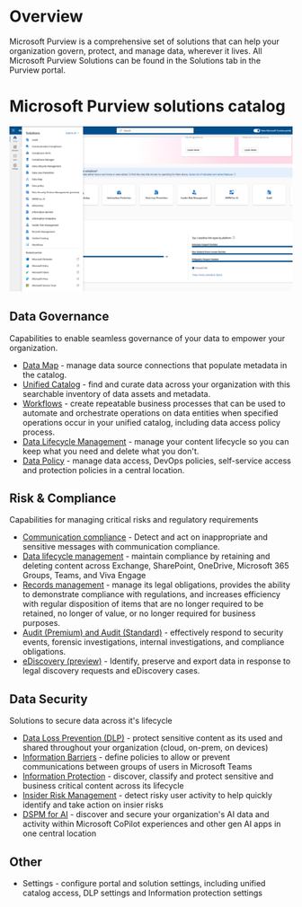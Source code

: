 # Overview
Microsoft Purview is a comprehensive set of solutions that can help your organization govern, protect, and manage data, wherever it lives. All Microsoft Purview Solutions can be found in the Solutions tab in the Purview portal.

# Microsoft Purview solutions catalog
![alt](https://github.com/alipouw13/appurviewdemo/blob/main/images/purview-solutions.png)

## Data Governance
Capabilities to enable seamless governance of your data to empower your organization.

- [Data Map]((https://learn.microsoft.com/en-us/purview/concept-domains)) -  manage data source connections that populate metadata in the catalog.
- [Unified Catalog](https://learn.microsoft.com/en-us/purview/unified-catalog) - find and curate data across your organization with this searchable inventory of data assets and metadata.
- [Workflows](https://learn.microsoft.com/en-us/purview/legacy/concept-workflow) - create repeatable business processes that can be used to automate and orchestrate operations on data entities when specified operations occur in your unified catalog, including data access policy process.
- [Data Lifecycle Management](https://learn.microsoft.com/en-us/purview/manage-data-governance) - manage your content lifecycle so you can keep what you need and delete what you don't.
- [Data Policy](https://learn.microsoft.com/en-us/purview/legacy/how-to-enable-data-policy-enforcement) - manage data access, DevOps policies, self-service access and protection policies in a central location.

## Risk & Compliance
Capabilities for managing critical risks and regulatory requirements
- [Communication compliance](https://learn.microsoft.com/en-us/purview/purview-compliance#detect-and-act-on-inappropriate-and-sensitive-messages-with-communication-compliance) - Detect and act on inappropriate and sensitive messages with communication compliance.
- [Data lifecycle management](https://learn.microsoft.com/en-us/purview/purview-compliance#manage-your-data-lifecycle) - maintain compliance by retaining and deleting content across Exchange, SharePoint, OneDrive, Microsoft 365 Groups, Teams, and Viva Engage
- [Records management](https://learn.microsoft.com/en-us/purview/purview-compliance#manage-business-legal-or-regulatory-record-keeping-requirements-with-records-management) - manage its legal obligations, provides the ability to demonstrate compliance with regulations, and increases efficiency with regular disposition of items that are no longer required to be retained, no longer of value, or no longer required for business purposes.
- [Audit (Premium) and Audit (Standard)](https://learn.microsoft.com/en-us/purview/purview-compliance#log-and-search-for-audited-activities-in-sharepoint-and-onedrive-with-audit-premium-or-audit-standard) - effectively respond to security events, forensic investigations, internal investigations, and compliance obligations. 
- [eDiscovery (preview)](https://learn.microsoft.com/en-us/purview/purview-compliance#identify-and-manage-data-for-legal-cases-with-ediscovery-preview) - Identify, preserve and export data in response to legal discovery requests and eDiscovery cases.

## Data Security
Solutions to secure data across it's lifecycle

- [Data Loss Prevention (DLP)](https://learn.microsoft.com/en-us/purview/dlp-learn-about-dlp) - protect sensitive content as its used and shared throughout your organization (cloud, on-prem, on devices)
- [Information Barriers](https://learn.microsoft.com/en-us/purview/information-barriers-solution-overview) - define policies to allow or prevent communications between groups of users in Microsoft Teams
- [Information Protection](https://learn.microsoft.com/en-us/purview/information-protection) - discover, classify and protect sensitive and business critical content across its lifecycle
- [Insider Risk Management](https://learn.microsoft.com/en-us/purview/insider-risk-management-solution-overview) - detect risky user activity to help quickly identify and take action on insier risks
- [DSPM for AI](https://learn.microsoft.com/en-us/purview/ai-microsoft-purview) - discover and secure your organization's AI data and activity within Microsoft CoPilot experiences and other gen AI apps in one central location

## Other
  - Settings - configure portal and solution settings, including unified catalog access, DLP settings and Information protection settings